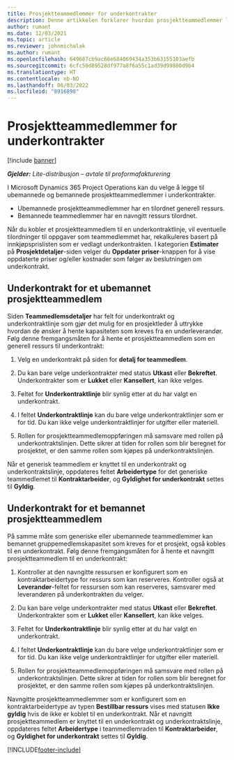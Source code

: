 ```yaml
---
title: Prosjektteammedlemmer for underkontrakter
description: Denne artikkelen forklarer hvordan prosjektteammedlemmer legges til i underkontrakter i Microsoft Dynamics 365 Project Operations.
author: rumant
ms.date: 12/03/2021
ms.topic: article
ms.reviewer: johnmichalak
ms.author: rumant
ms.openlocfilehash: 649687cb9ac66e684069434a353b63155103aefb
ms.sourcegitcommit: 6cfc50d89528df977a8f6a55c1ad39d99800d9b4
ms.translationtype: HT
ms.contentlocale: nb-NO
ms.lasthandoff: 06/03/2022
ms.locfileid: "8916898"
---
```

# <a name="subcontracting-project-team-members"></a>Prosjektteammedlemmer for underkontrakter

[!include [banner](../../includes/dataverse-preview.md)]

_**Gjelder:** Lite-distribusjon – avtale til proformafakturering_

I Microsoft Dynamics 365 Project Operations kan du velge å legge til ubemannede og bemannede prosjektteammedlemmer i underkontrakter.

- Ubemannede prosjektteammedlemmer har en tilordnet generell ressurs.
- Bemannede teammedlemmer har en navngitt ressurs tilordnet.

Når du kobler et prosjektteammedlem til en underkontraktlinje, vil eventuelle tilordninger til oppgaver som teammedlemmet har, rekalkuleres basert på innkjøpsprislisten som er vedlagt underkontrakten.  I kategorien **Estimater** på **Prosjektdetaljer**-siden velger du **Oppdater priser**-knappen for å vise oppdaterte priser og/eller kostnader som følger av beslutningen om underkontrakt. 

## <a name="subcontracting-an-unstaffed-project-team-member"></a>Underkontrakt for et ubemannet prosjektteammedlem
Siden **Teammedlemsdetaljer** har felt for underkontrakt og underkontraktlinje som gjør det mulig for en prosjektleder å uttrykke hvordan de ønsker å hente kapasiteten som kreves fra en underleverandør. Følg denne fremgangsmåten for å hente et prosjektteammedlem som en generell ressurs til underkontrakt:

1.  Velg en underkontrakt på siden for **detalj for teammedlem**.

2.  Du kan bare velge underkontrakter med status **Utkast** eller **Bekreftet**. Underkontrakter som er **Lukket** eller **Kansellert**, kan ikke velges. 

3.  Feltet for **Underkontraktlinje** blir synlig etter at du har valgt en underkontrakt.

4.  I feltet **Underkontraktlinje** kan du bare velge underkontraktlinjer som er for tid. Du kan ikke velge underkontraktlinjer for utgifter eller materiell.

5.  Rollen for prosjektteammedlemoppføringen må samsvare med rollen på underkontraktslinjen. Dette sikrer at tiden for rollen som blir beregnet for prosjektet, er den samme rollen som kjøpes på underkontraktslinjen. 

Når et generisk teammedlem er knyttet til en underkontrakt og underkontraktslinje, oppdateres feltet **Arbeidertype** for det generiske teammedlemet til **Kontraktarbeider**, og **Gyldighet for underkontrakt** settes til **Gyldig**.

## <a name="subcontracting-a-staffed-project-team-member"></a>Underkontrakt for et bemannet prosjektteammedlem
På samme måte som generiske eller ubemannede teammedlemmer kan bemannet gruppemedlemskapasitet som kreves for et prosjekt, også kobles til en underkontrakt. Følg denne fremgangsmåten for å hente et navngitt prosjektteammedlem til en underkontrakt:

1.  Kontroller at den navngitte ressursen er konfigurert som en kontraktarbeidertype for ressurs som kan reserveres. Kontroller også at **Leverandør**-feltet for ressursen som kan reserveres, samsvarer med leverandøren på underkontrakten du velger. 

2.  Du kan bare velge underkontrakter med status **Utkast** eller **Bekreftet**. Underkontrakter som er **Lukket** eller **Kansellert**, kan ikke velges. 

3.  Feltet for **Underkontraktlinje** blir synlig etter at du har valgt en underkontrakt.

4.  I feltet **Underkontraktlinje** kan du bare velge underkontraktlinjer som er for tid. Du kan ikke velge underkontraktlinjer for utgifter eller materiell.

5.  Rollen for prosjektteammedlemoppføringen må samsvare med rollen på underkontraktslinjen. Dette sikrer at tiden for rollen som blir beregnet for prosjektet, er den samme rollen som kjøpes på underkontraktslinjen. 

Navngitte prosjektteammedlemmer som er konfigurert som en kontraktarbeidertype av typen **Bestillbar ressurs** vises med statusen **Ikke gyldig** hvis de ikke er koblet til en underkontrakt. Når et navngitt prosjektteammedlem er knyttet til en underkontrakt og underkontraktslinje, oppdateres feltet **Arbeidertype** i teammedlemraden til **Kontraktarbeider**, og **Gyldighet for underkontrakt** settes til **Gyldig**.

[!INCLUDE[footer-include](../../includes/footer-banner.md)]
